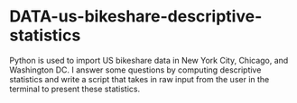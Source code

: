 # DATA-us-bikeshare-descriptive-statistics
Python is used to import US bikeshare data in New York City, Chicago, and Washington DC.  I answer some questions by computing descriptive statistics and write a script that takes in raw input from the user in the terminal to present these statistics.
